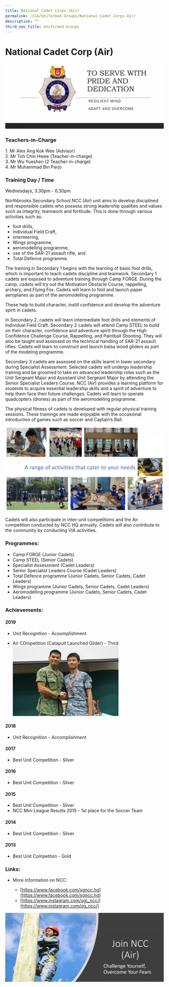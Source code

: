 ```yaml
---
title: National Cadet Corps (Air)
permalink: /CCA/Uniformed-Groups/National-Cadet-Corps-Air/
description: ""
third_nav_title: Uniformed Groups
---
```

National Cadet Corp (Air)
=========================

![](/images/For%20Website%202.png)

### Teachers-in-Charge

1\. Mr Alex Ang Kok Wee (Advisor) <br>
2\. Mr Toh Chin Hwee (Teacher-in-charge) <br>
3\. Mr Wu Yueshen (2 Teacher-in-charge) <br>
4\. Mr Muhammad Bin Parjo

### Training Day / Time

Wednesdays, 3.30pm - 6.30pm  

Northbrooks Secondary School NCC (Air) unit aims to develop disciplined and responsible cadets who possess strong leadership qualities and values such as integrity, teamwork and fortitude. This is done through various activities such as:

*   foot drills,&nbsp;
*   Individual Field Craft,&nbsp;
*   orienteering,
*   Wings programme,
*   aeromodelling programme,
*   use of the SAR-21 assault rifle, and&nbsp;
*   Total Defence programme.

  
The training in Secondary 1 begins with the learning of basic foot drills, which is important to teach cadets discipline and teamwork. Secondary 1 cadets are exposed to adventure training through Camp FORGE. During the camp, cadets will try out the Motivation Obstacle Course, rappelling, archery, and Flying Fox. Cadets will learn to fold and launch paper aeroplanes as part of the aeromodelling programme.  
  
These help to build character, instill confidence and develop the adventure spirit in cadets.  
  
In Secondary 2, cadets will learn intermediate foot drills and elements of Individual Field Craft. Secondary 2 cadets will attend Camp STEEL to build on their character, confidence and adventure spirit through the High Confidence Challenge Course, Rappelling, and Paintball Shooting. They will also be taught and assessed on the technical handling of SAR-21 assault rifles. Cadets will learn to construct and launch balsa wood gliders as part of the modeling programme.  
  
Secondary 3 cadets are assessed on the skills learnt in lower secondary during Specialist Assessment. Selected cadets will undergo leadership training and be groomed to take on advanced leadership roles such as the Unit Sergeant Major and Assistant Unit Sergeant Major by attending the Senior Specialist Leaders Course. NCC (Air) provides a learning platform for students to acquire essential leadership skills and a spirit of adventure to help them face their future challenges. Cadets will learn to operate quadcopters (drones) as part of the aeromodelling programme.  
  
The physical fitness of cadets is developed with regular physical training sessions. These trainings are made enjoyable with the occasional introduction of games such as soccer and Captain’s Ball.

![](/images/NCC%20Activities.jpeg)

Cadets will also participate in inter-unit competitions and the Air competition conducted by NCC HQ annually. Cadets will also contribute to the community by conducting VIA activities.
 
### Programmes:
*   Camp FORGE (Junior Cadets)
*   Camp STEEL (Senior Cadets)
*   Specialist Assessment (Cadet Leaders)
*   Senior Specialist Leaders Course (Cadet Leaders)
*   Total Defence programme (Junior Cadets, Senior Cadets, Cadet Leaders)
*   Wings programme (Junior Cadets, Senior Cadets, Cadet Leaders)
*   Aeromodelling programme (Junior Cadets, Senior Cadets, Cadet Leaders)
 
### Achievements:

#### 2019


*   Unit Recognition - Acoomplishment

*   Air COmpetition (Catapult Launched Glider) - Third
&nbsp;<img src="/images/NCC1.jpeg" style="width:70%">

#### 2018

*   Unit Recognition - Accomplishment

  

#### 2017

*   Best Unit Competition - Silver

  

#### 2016

*   Best Unit Competition - Silver

  

#### 2015

*   Best Unit Competition - Silver
*   NCC Mini League Results 2015 - 1st place for the Soccer Team

  

#### 2014

*   Best Unit Competition - Silver

  

#### 2013

*   Best Unit Competiton - Gold

  

### Links:

*   More information on NCC:

    *   [https://www.facebook.com/sgncc.hq](https://www.facebook.com/sgncc.hq)
    *   [https://www.instagram.com/sg\_ncc/](https://www.instagram.com/sg_ncc/)

![](/images/For%20Website%201.png)
